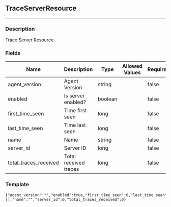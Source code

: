 ## TraceServerResource
---
### Description
Trace Server Resource
### Fields
| Name | Description | Type | Allowed Values | Required |
| ---- | ----------- | ---- | -------------- | -------- |
| agent_version | Agent Version | string |  | false |
| enabled | Is server enabled? | boolean |  | false |
| first_time_seen | Time first seen | long |  | false |
| last_time_seen | Time last seen | long |  | false |
| name | Name | string |  | false |
| server_id | Server ID | long |  | false |
| total_traces_received | Total received traces | long |  | false |
### Template
```
{"agent_version":"","enabled":true,"first_time_seen":0,"last_time_seen":0,"links":[],"name":"","server_id":0,"total_traces_received":0}
```
